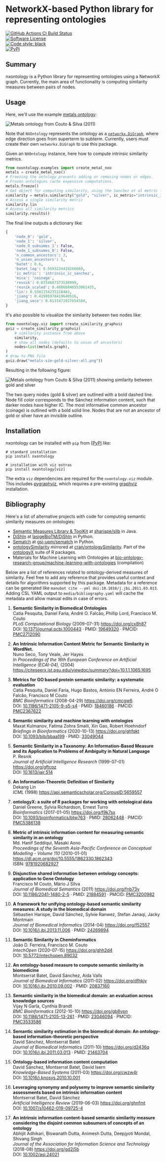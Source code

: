 # NetworkX-based Python library for representing ontologies

[![GitHub Actions CI Build Status](https://img.shields.io/github/workflow/status/related-sciences/nxontology/Build?label=actions&style=for-the-badge&logo=github&logoColor=white)](https://github.com/related-sciences/nxontology/actions)  
[![Software License](https://img.shields.io/github/license/related-sciences/nxontology?style=for-the-badge&logo=Apache&logoColor=white)](https://github.com/related-sciences/nxontology/blob/main/LICENSE)  
[![Code style: black](https://img.shields.io/badge/code%20style-black-000000.svg?style=for-the-badge&logo=Python&logoColor=white)](https://github.com/psf/black)  
[![PyPI](https://img.shields.io/pypi/v/nxontology.svg?style=for-the-badge&logo=PyPI&logoColor=white)](https://pypi.org/project/nxontology/)  

## Summary

nxontology is a Python library for representing ontologies using a NetworkX graph.
Currently, the main area of functionality is computing similarity measures between pairs of nodes.

## Usage

Here, we'll use the example [metals ontology](https://jbiomedsem.biomedcentral.com/articles/10.1186/2041-1480-2-5/figures/1 "From Figure 1 of Disjunctive shared information between ontology concepts: application to Gene Ontology. Couto & Silva. 2011. Released under CC BY 2.0."):

![Metals ontology from Couto & Silva (2011)](https://raw.githubusercontent.com/related-sciences/nxontology/13de9d63ac9d08ffc1e25ee80e912c611b990473/media/metals.svg?sanitize=true)
<!-- use absolute URL instead of media/metals.svg for PyPI long_description -->

Note that `NXOntology` represents the ontology as a [`networkx.DiGraph`](https://networkx.org/documentation/stable/reference/classes/digraph.html), where edge direction goes from superterm to subterm.
Currently, users must create their own `networkx.DiGraph` to use this package.

Given an `NXOntology` instance, here how to compute intrinsic similarity metrics.

```python
from nxontology.examples import create_metal_nxo
metals = create_metal_nxo()
# Freezing the ontology prevents adding or removing nodes or edges.
# Frozen ontologies cache expensive computations.
metals.freeze()
# Get object for computing similarity, using the Sanchez et al metric for information content.
similarity = metals.similarity("gold", "silver", ic_metric="intrinsic_ic_sanchez")
# Access a single similarity metric
similarity.lin
# Access all similarity metrics
similarity.results()
```

The final line outputs a dictionary like:

```python
{
    'node_0': 'gold',
    'node_1': 'silver',
    'node_0_subsumes_1': False,
    'node_1_subsumes_0': False,
    'n_common_ancestors': 3,
    'n_union_ancestors': 5,
    'batet': 0.6,
    'batet_log': 0.5693234419266069,
    'ic_metric': 'intrinsic_ic_sanchez',
    'mica': 'coinage',
    'resnik': 0.8754687373538999,
    'resnik_scaled': 0.48860840553061435,
    'lin': 0.5581154235118403, 
    'jiang': 0.41905978419640516,
    'jiang_seco': 0.6131471927654584,
}
```

It's also possible to visualize the similarity between two nodes like:

```python
from nxontology.viz import create_similarity_graphviz
gviz = create_similarity_graphviz(
    # similarity instance from above
    similarity,
    # show all nodes (defaults to union of ancestors)
    nodes=list(metals.graph),
)
# draw to PNG file
gviz.draw("metals-sim-gold-silver-all.png"))
```

Resulting in the following figure:
<!-- from test output: cp nxontology/tests/viz_outputs/metals-sim-gold-silver-all.png media/ -->

![Metals ontology from Couto & Silva (2011) showing similarity between gold and silver](https://raw.githubusercontent.com/related-sciences/nxontology/13de9d63ac9d08ffc1e25ee80e912c611b990473/media/metals-sim-gold-silver-all.png)

The two query nodes (gold & silver) are outlined with a bold dashed line.
Node fill color corresponds to the Sánchez information content, such that darker nodes have higher IC.
The most informative common ancestor (coinage) is outlined with a bold solid line.
Nodes that are not an ancestor of gold or silver have an invisible outline.

## Installation

nxontology can be installed with `pip` from [[PyPI](https://pypi.org/project/nxontology/) like:

```shell
# standard installation
pip install nxontology

# installation with viz extras
pip install nxontology[viz]
```

The extra `viz` dependencies are required for the `nxontology.viz` module.
This includes [pygraphviz](https://pygraphviz.github.io/), which requires a pre-existing [graphviz](https://graphviz.org/) installation.

## Bibliography

Here's a list of alternative projects with code for computing semantic similarity measures on ontologies:

- [Semantic Measures Library & ToolKit](https://www.semantic-measures-library.org/sml/) at [sharispe/slib](https://github.com/sharispe/slib) in Java.
- [DiShIn](http://labs.rd.ciencias.ulisboa.pt/dishin/) at [lasigeBioTM/DiShIn](https://github.com/lasigeBioTM/DiShIn) in Python.
- [Sematch](http://sematch.gsi.upm.es/) at [gsi-upm/sematch](https://github.com/gsi-upm/sematch) in Python.
- [ontologySimilarity](https://rdrr.io/cran/ontologySimilarity/) mirrored at [cran/ontologySimilarity](https://github.com/cran/ontologySimilarity). Part of the [ontologyX](https://doi.org/10.1093/bioinformatics/btw763 "ontologyX: a suite of R packages for working with ontological data") suite of R packages. 
- Materials for Machine Learning with Ontologies at [bio-ontology-research-group/machine-learning-with-ontologies](https://github.com/bio-ontology-research-group/machine-learning-with-ontologies) (compilation)

Below are a list of references related to ontology-derived measures of similarity.
Feel free to add any reference that provides useful context and details for algorithms supported by this package.
Metadata for a reference can be generated like `manubot cite --yml doi:10.1016/j.jbi.2011.03.013`.
Adding CSL YAML output to `media/bibliography.yaml` will cache the metadata and allow manual edits in case of errors.

<!--
# code to generate references (uses cached metadata in bibliography.yaml if available)
manubot cite \
  --md \
  --bibliography=media/bibliography.yaml \
  doi:10.1371/journal.pcbi.1000443 \
  url:https://citeseerx.ist.psu.edu/viewdoc/summary?doi=10.1.1.1065.1695 \
  doi:10.1186/1471-2105-9-S5-S4 \
  doi:10.1093/bib/bbaa199 \
  doi:10.1613/jair.514 \
  https://api.semanticscholar.org/CorpusID:5659557 \
  doi:10.1093/bioinformatics/btw763 \
  https://dl.acm.org/doi/10.5555/1862330.1862343 \
  doi:10.1186/2041-1480-2-5 \
  doi:10.1016/j.jbi.2013.11.006 \
  doi:10.5772/intechopen.89032 \
  doi:10.1016/j.jbi.2010.09.002 \
  doi:10.1186/1471-2105-13-261 \
  doi:10.1016/j.jbi.2011.03.013 \
  doi:10.1016/j.knosys.2010.10.001 \
  doi:10.1007/s10462-019-09725-4 \
  doi:10.1002/asi.24021


```bash
# future code to render references with pandoc > 2.11
pandoc \
  --citeproc \
  --metadata=nocite:\'@*\' \
  --csl=https://citation-style.manubot.org \
  --bibliography=media/bibliography.yaml \
  --wrap=none \
  --to=markdown_strict-raw_html <<< ""
```
-->

1. **Semantic Similarity in Biomedical Ontologies**   
Catia Pesquita, Daniel Faria, André O. Falcão, Phillip Lord, Francisco M. Couto  
*PLoS Computational Biology* (2009-07-31) <https://doi.org/cx8h87>   
DOI: [10.1371/journal.pcbi.1000443](https://doi.org/10.1371/journal.pcbi.1000443) · PMID: [19649320](https://www.ncbi.nlm.nih.gov/pubmed/19649320) · PMCID: [PMC2712090](https://www.ncbi.nlm.nih.gov/pmc/articles/PMC2712090)

2. **An Intrinsic Information Content Metric for Semantic Similarity in WordNet.**   
Nuno Seco, Tony Veale, Jer Hayes  
*In Proceedings of the 16th European Conference on Artificial Intelligence (ECAI-04),* (2004) <https://citeseerx.ist.psu.edu/viewdoc/summary?doi=10.1.1.1065.1695>

3. **Metrics for GO based protein semantic similarity: a systematic evaluation**   
Catia Pesquita, Daniel Faria, Hugo Bastos, António EN Ferreira, André O Falcão, Francisco M Couto  
*BMC Bioinformatics* (2008-04-29) <https://doi.org/cmcgw6>   
DOI: [10.1186/1471-2105-9-s5-s4](https://doi.org/10.1186/1471-2105-9-s5-s4) · PMID: [18460186](https://www.ncbi.nlm.nih.gov/pubmed/18460186) · PMCID: [PMC2367622](https://www.ncbi.nlm.nih.gov/pmc/articles/PMC2367622)

4. **Semantic similarity and machine learning with ontologies**   
Maxat Kulmanov, Fatima Zohra Smaili, Xin Gao, Robert Hoehndorf  
*Briefings in Bioinformatics* (2020-10-13) <https://doi.org/ghfqkt>   
DOI: [10.1093/bib/bbaa199](https://doi.org/10.1093/bib/bbaa199) · PMID: [33049044](https://www.ncbi.nlm.nih.gov/pubmed/33049044)

5. **Semantic Similarity in a Taxonomy: An Information-Based Measure and its Application to Problems of Ambiguity in Natural Language**   
P. Resnik  
*Journal of Artificial Intelligence Research* (1999-07-01) <https://doi.org/gftcpz>   
DOI: [10.1613/jair.514](https://doi.org/10.1613/jair.514)

6. **An Information-Theoretic Definition of Similarity**   
Dekang Lin  
*ICML* (1998) <https://api.semanticscholar.org/CorpusID:5659557>

7. **ontologyX: a suite of R packages for working with ontological data**   
Daniel Greene, Sylvia Richardson, Ernest Turro  
*Bioinformatics* (2017-01-05) <https://doi.org/f9k7sx>   
DOI: [10.1093/bioinformatics/btw763](https://doi.org/10.1093/bioinformatics/btw763) · PMID: [28062448](https://www.ncbi.nlm.nih.gov/pubmed/28062448) · PMCID: [PMC5386138](https://www.ncbi.nlm.nih.gov/pmc/articles/PMC5386138)

8. **Metric of intrinsic information content for measuring semantic similarity in an ontology**   
Md. Hanif Seddiqui, Masaki Aono  
*Proceedings of the Seventh Asia-Pacific Conference on Conceptual Modelling - Volume 110* (2010-01-01) <https://dl.acm.org/doi/10.5555/1862330.1862343>   
ISBN: [9781920682927](https://worldcat.org/isbn/9781920682927)

9. **Disjunctive shared information between ontology concepts: application to Gene Ontology**   
Francisco M Couto, Mário J Silva  
*Journal of Biomedical Semantics* (2011) <https://doi.org/fnb73v>   
DOI: [10.1186/2041-1480-2-5](https://doi.org/10.1186/2041-1480-2-5) · PMID: [21884591](https://www.ncbi.nlm.nih.gov/pubmed/21884591) · PMCID: [PMC3200982](https://www.ncbi.nlm.nih.gov/pmc/articles/PMC3200982)

10. **A framework for unifying ontology-based semantic similarity measures: A study in the biomedical domain**   
Sébastien Harispe, David Sánchez, Sylvie Ranwez, Stefan Janaqi, Jacky Montmain  
*Journal of Biomedical Informatics* (2014-04) <https://doi.org/f52557>   
DOI: [10.1016/j.jbi.2013.11.006](https://doi.org/10.1016/j.jbi.2013.11.006) · PMID: [24269894](https://www.ncbi.nlm.nih.gov/pubmed/24269894)

11. **Semantic Similarity in Cheminformatics**   
João D. Ferreira, Francisco M. Couto  
*IntechOpen* (2020-07-15) <https://doi.org/ghh2d4>   
DOI: [10.5772/intechopen.89032](https://doi.org/10.5772/intechopen.89032)

12. **An ontology-based measure to compute semantic similarity in biomedicine**   
Montserrat Batet, David Sánchez, Aida Valls  
*Journal of Biomedical Informatics* (2011-02) <https://doi.org/dfhkjv>   
DOI: [10.1016/j.jbi.2010.09.002](https://doi.org/10.1016/j.jbi.2010.09.002) · PMID: [20837160](https://www.ncbi.nlm.nih.gov/pubmed/20837160)

13. **Semantic similarity in the biomedical domain: an evaluation across knowledge sources**   
Vijay N Garla, Cynthia Brandt  
*BMC Bioinformatics* (2012-10-10) <https://doi.org/gb8vpn>   
DOI: [10.1186/1471-2105-13-261](https://doi.org/10.1186/1471-2105-13-261) · PMID: [23046094](https://www.ncbi.nlm.nih.gov/pubmed/23046094) · PMCID: [PMC3533586](https://www.ncbi.nlm.nih.gov/pmc/articles/PMC3533586)

14. **Semantic similarity estimation in the biomedical domain: An ontology-based information-theoretic perspective**   
David Sánchez, Montserrat Batet  
*Journal of Biomedical Informatics* (2011-10) <https://doi.org/d2436q>   
DOI: [10.1016/j.jbi.2011.03.013](https://doi.org/10.1016/j.jbi.2011.03.013) · PMID: [21463704](https://www.ncbi.nlm.nih.gov/pubmed/21463704)

15. **Ontology-based information content computation**   
David Sánchez, Montserrat Batet, David Isern  
*Knowledge-Based Systems* (2011-03) <https://doi.org/cwzw4r>   
DOI: [10.1016/j.knosys.2010.10.001](https://doi.org/10.1016/j.knosys.2010.10.001)

16. **Leveraging synonymy and polysemy to improve semantic similarity assessments based on intrinsic information content**   
Montserrat Batet, David Sánchez  
*Artificial Intelligence Review* (2019-06-03) <https://doi.org/ghnfmt>   
DOI: [10.1007/s10462-019-09725-4](https://doi.org/10.1007/s10462-019-09725-4)

17. **An intrinsic information content-based semantic similarity measure considering the disjoint common subsumers of concepts of an ontology**   
Abhijit Adhikari, Biswanath Dutta, Animesh Dutta, Deepjyoti Mondal, Shivang Singh  
*Journal of the Association for Information Science and Technology* (2018-08) <https://doi.org/gd2j5b>   
DOI: [10.1002/asi.24021](https://doi.org/10.1002/asi.24021)
